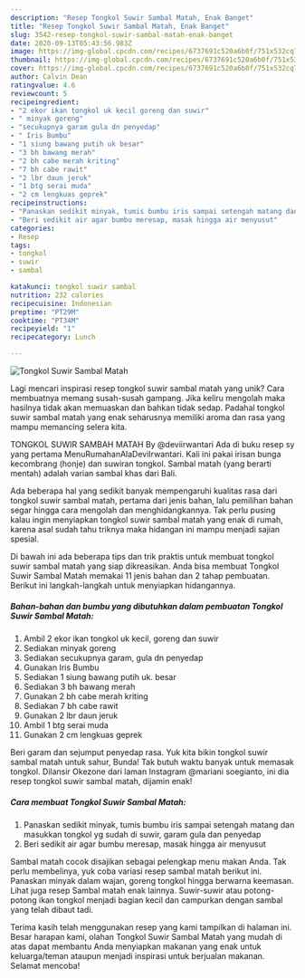 ```yaml
---
description: "Resep Tongkol Suwir Sambal Matah, Enak Banget"
title: "Resep Tongkol Suwir Sambal Matah, Enak Banget"
slug: 3542-resep-tongkol-suwir-sambal-matah-enak-banget
date: 2020-09-13T05:43:56.983Z
image: https://img-global.cpcdn.com/recipes/6737691c520a6b0f/751x532cq70/tongkol-suwir-sambal-matah-foto-resep-utama.jpg
thumbnail: https://img-global.cpcdn.com/recipes/6737691c520a6b0f/751x532cq70/tongkol-suwir-sambal-matah-foto-resep-utama.jpg
cover: https://img-global.cpcdn.com/recipes/6737691c520a6b0f/751x532cq70/tongkol-suwir-sambal-matah-foto-resep-utama.jpg
author: Calvin Dean
ratingvalue: 4.6
reviewcount: 5
recipeingredient:
- "2 ekor ikan tongkol uk kecil goreng dan suwir"
- " minyak goreng"
- "secukupnya garam gula dn penyedap"
- " Iris Bumbu"
- "1 siung bawang putih uk besar"
- "3 bh bawang merah"
- "2 bh cabe merah kriting"
- "7 bh cabe rawit"
- "2 lbr daun jeruk"
- "1 btg serai muda"
- "2 cm lengkuas geprek"
recipeinstructions:
- "Panaskan sedikit minyak, tumis bumbu iris sampai setengah matang dan masukkan tongkol yg sudah di suwir, garam gula dan penyedap"
- "Beri sedikit air agar bumbu meresap, masak hingga air menyusut"
categories:
- Resep
tags:
- tongkol
- suwir
- sambal

katakunci: tongkol suwir sambal 
nutrition: 232 calories
recipecuisine: Indonesian
preptime: "PT29M"
cooktime: "PT34M"
recipeyield: "1"
recipecategory: Lunch

---
```



![Tongkol Suwir Sambal Matah](https://img-global.cpcdn.com/recipes/6737691c520a6b0f/751x532cq70/tongkol-suwir-sambal-matah-foto-resep-utama.jpg)

Lagi mencari inspirasi resep tongkol suwir sambal matah yang unik? Cara membuatnya memang susah-susah gampang. Jika keliru mengolah maka hasilnya tidak akan memuaskan dan bahkan tidak sedap. Padahal tongkol suwir sambal matah yang enak seharusnya memiliki aroma dan rasa yang mampu memancing selera kita.

TONGKOL SUWIR SAMBAH MATAH By @deviirwantari Ada di buku resep sy yang pertama MenuRumahanAlaDeviIrwantari. Kali ini pakai irisan bunga kecombrang (honje) dan suwiran tongkol. Sambal matah (yang berarti mentah) adalah varian sambal khas dari Bali.

Ada beberapa hal yang sedikit banyak mempengaruhi kualitas rasa dari tongkol suwir sambal matah, pertama dari jenis bahan, lalu pemilihan bahan segar hingga cara mengolah dan menghidangkannya. Tak perlu pusing kalau ingin menyiapkan tongkol suwir sambal matah yang enak di rumah, karena asal sudah tahu triknya maka hidangan ini mampu menjadi sajian spesial.


Di bawah ini ada beberapa tips dan trik praktis untuk membuat tongkol suwir sambal matah yang siap dikreasikan. Anda bisa membuat Tongkol Suwir Sambal Matah memakai 11 jenis bahan dan 2 tahap pembuatan. Berikut ini langkah-langkah untuk menyiapkan hidangannya.

<!--inarticleads1-->

##### Bahan-bahan dan bumbu yang dibutuhkan dalam pembuatan Tongkol Suwir Sambal Matah:

1. Ambil 2 ekor ikan tongkol uk kecil, goreng dan suwir
1. Sediakan  minyak goreng
1. Sediakan secukupnya garam, gula dn penyedap
1. Gunakan  Iris Bumbu
1. Sediakan 1 siung bawang putih uk. besar
1. Sediakan 3 bh bawang merah
1. Gunakan 2 bh cabe merah kriting
1. Sediakan 7 bh cabe rawit
1. Gunakan 2 lbr daun jeruk
1. Ambil 1 btg serai muda
1. Gunakan 2 cm lengkuas geprek


Beri garam dan sejumput penyedap rasa. Yuk kita bikin tongkol suwir sambal matah untuk sahur, Bunda! Tak butuh waktu banyak untuk memasak tongkol. Dilansir Okezone dari laman Instagram @mariani soegianto, ini dia resep tongkol suwir sambal matah, dijamin enak! 

<!--inarticleads2-->

##### Cara membuat Tongkol Suwir Sambal Matah:

1. Panaskan sedikit minyak, tumis bumbu iris sampai setengah matang dan masukkan tongkol yg sudah di suwir, garam gula dan penyedap
1. Beri sedikit air agar bumbu meresap, masak hingga air menyusut


Sambal matah cocok disajikan sebagai pelengkap menu makan Anda. Tak perlu membelinya, yuk coba variasi resep sambal matah berikut ini. Panaskan minyak dalam wajan, goreng tongkol hingga berwarna keemasan. Lihat juga resep Sambal matah enak lainnya. Suwir-suwir atau potong-potong ikan tongkol menjadi bagian kecil dan campurkan dengan sambal yang telah dibaut tadi. 

Terima kasih telah menggunakan resep yang kami tampilkan di halaman ini. Besar harapan kami, olahan Tongkol Suwir Sambal Matah yang mudah di atas dapat membantu Anda menyiapkan makanan yang enak untuk keluarga/teman ataupun menjadi inspirasi untuk berjualan makanan. Selamat mencoba!
